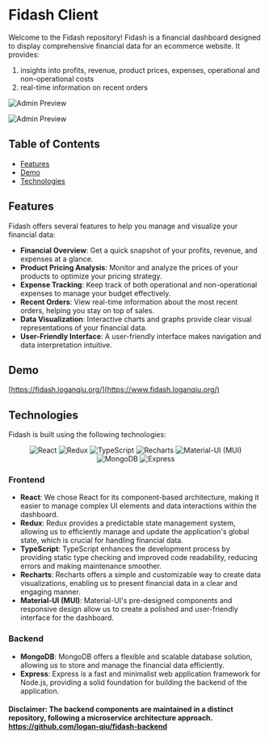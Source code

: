 # Fidash Client

Welcome to the Fidash repository! Fidash is a financial dashboard designed to display comprehensive financial data for an ecommerce website. It provides:
1. insights into profits, revenue, product prices, expenses, operational and non-operational costs
2. real-time information on recent orders

![Admin Preview](https://github.com/logan-qiu/Fidash-client/assets/78101792/244e86ff-f4a0-4e20-8546-947508a8ce55)


![Admin Preview](https://github.com/logan-qiu/Fidash-client/assets/78101792/d0a9dcb3-fcb7-4321-8475-11e27cd8b499)


## Table of Contents

- [Features](#features)
- [Demo](#demo)
- [Technologies](#technologies)

## Features

Fidash offers several features to help you manage and visualize your financial data:

- **Financial Overview**: Get a quick snapshot of your profits, revenue, and expenses at a glance.
- **Product Pricing Analysis**: Monitor and analyze the prices of your products to optimize your pricing strategy.
- **Expense Tracking**: Keep track of both operational and non-operational expenses to manage your budget effectively.
- **Recent Orders**: View real-time information about the most recent orders, helping you stay on top of sales.
- **Data Visualization**: Interactive charts and graphs provide clear visual representations of your financial data.
- **User-Friendly Interface**: A user-friendly interface makes navigation and data interpretation intuitive.

## Demo

[https://fidash.loganqiu.org/](https://www.fidash.loganqiu.org/)

## Technologies

Fidash is built using the following technologies:

<div align="center">
  <img src="https://img.shields.io/badge/React-61DAFB?style=flat&logo=react&logoColor=white" alt="React">
  <img src="https://img.shields.io/badge/Redux-764ABC?style=flat&logo=redux&logoColor=white" alt="Redux">
  <img src="https://img.shields.io/badge/TypeScript-007ACC?style=flat&logo=typescript&logoColor=white" alt="TypeScript">
  <img src="https://img.shields.io/badge/Recharts-FF7733?style=flat&logo=recharts&logoColor=white" alt="Recharts">
  <img src="https://img.shields.io/badge/Material--UI-0081CB?style=flat&logo=material-ui&logoColor=white" alt="Material-UI (MUI)">
  <img src="https://img.shields.io/badge/MongoDB-47A248?style=flat&logo=mongodb&logoColor=white" alt="MongoDB">
  <img src="https://img.shields.io/badge/Express-000000?style=flat&logo=express&logoColor=white" alt="Express">

</div>

### Frontend

- **React**: We chose React for its component-based architecture, making it easier to manage complex UI elements and data interactions within the dashboard.
- **Redux**: Redux provides a predictable state management system, allowing us to efficiently manage and update the application's global state, which is crucial for handling financial data.
- **TypeScript**: TypeScript enhances the development process by providing static type checking and improved code readability, reducing errors and making maintenance smoother.
- **Recharts**: Recharts offers a simple and customizable way to create data visualizations, enabling us to present financial data in a clear and engaging manner.
- **Material-UI (MUI)**: Material-UI's pre-designed components and responsive design allow us to create a polished and user-friendly interface for the dashboard.

### Backend

- **MongoDB**: MongoDB offers a flexible and scalable database solution, allowing us to store and manage the financial data efficiently.
- **Express**: Express is a fast and minimalist web application framework for Node.js, providing a solid foundation for building the backend of the application.

#### Disclaimer: The backend components are maintained in a distinct repository, following a microservice architecture approach. https://github.com/logan-qiu/fidash-backend
